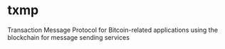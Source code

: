txmp
====

Transaction Message Protocol for Bitcoin-related applications using the blockchain for message sending services
